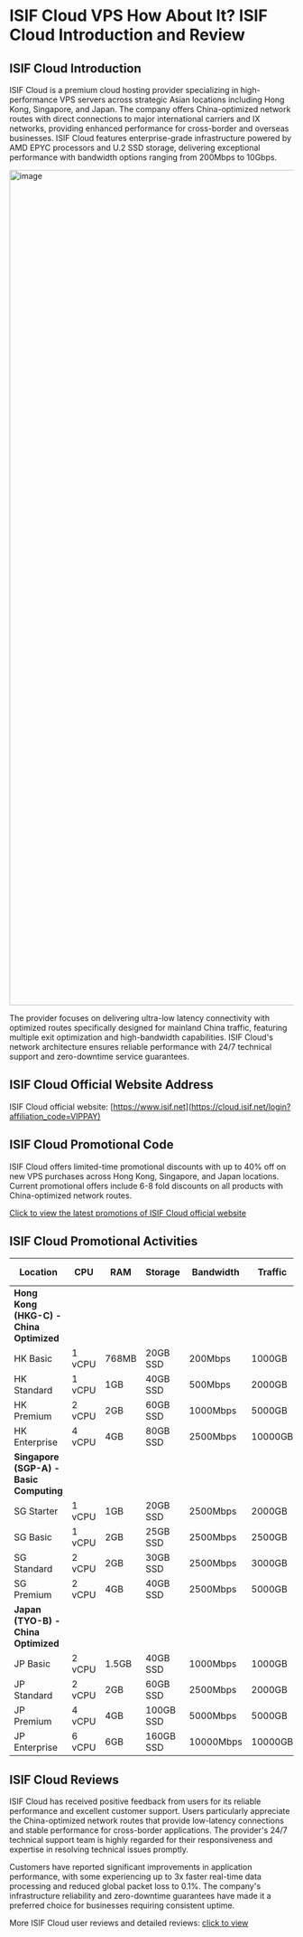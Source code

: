 # ISIF Cloud VPS How About It? ISIF Cloud Introduction and Review

## ISIF Cloud Introduction

ISIF Cloud is a premium cloud hosting provider specializing in high-performance VPS servers across strategic Asian locations including Hong Kong, Singapore, and Japan. The company offers China-optimized network routes with direct connections to major international carriers and IX networks, providing enhanced performance for cross-border and overseas businesses. ISIF Cloud features enterprise-grade infrastructure powered by AMD EPYC processors and U.2 SSD storage, delivering exceptional performance with bandwidth options ranging from 200Mbps to 10Gbps.

<img width="2971" height="1478" alt="image" src="https://github.com/user-attachments/assets/02e95a50-9bd6-4660-a287-95a6f809e153" />

The provider focuses on delivering ultra-low latency connectivity with optimized routes specifically designed for mainland China traffic, featuring multiple exit optimization and high-bandwidth capabilities. ISIF Cloud's network architecture ensures reliable performance with 24/7 technical support and zero-downtime service guarantees.

## ISIF Cloud Official Website Address

ISIF Cloud official website: [https://www.isif.net](https://cloud.isif.net/login?affiliation_code=VIPPAY)

## ISIF Cloud Promotional Code

ISIF Cloud offers limited-time promotional discounts with up to 40% off on new VPS purchases across Hong Kong, Singapore, and Japan locations. Current promotional offers include 6-8 fold discounts on all products with China-optimized network routes.

[Click to view the latest promotions of ISIF Cloud official website](https://cloud.isif.net/login?affiliation_code=VIPPAY)

## ISIF Cloud Promotional Activities

| Location | CPU | RAM | Storage | Bandwidth | Traffic | Monthly Price | Purchase Link |
|----------|-----|-----|---------|-----------|---------|---------------|---------------|
| **Hong Kong (HKG-C) - China Optimized** | | | | | | | |
| HK Basic | 1 vCPU | 768MB | 20GB SSD | 200Mbps | 1000GB | €9.60 | [Order](https://cloud.isif.net/login?affiliation_code=VIPPAY) |
| HK Standard | 1 vCPU | 1GB | 40GB SSD | 500Mbps | 2000GB | €16.00 | [Order](https://cloud.isif.net/login?affiliation_code=VIPPAY) |
| HK Premium | 2 vCPU | 2GB | 60GB SSD | 1000Mbps | 5000GB | €32.00 | [Order](https://cloud.isif.net/login?affiliation_code=VIPPAY) |
| HK Enterprise | 4 vCPU | 4GB | 80GB SSD | 2500Mbps | 10000GB | €64.00 | [Order](https://cloud.isif.net/login?affiliation_code=VIPPAY) |
| **Singapore (SGP-A) - Basic Computing** | | | | | | | |
| SG Starter | 1 vCPU | 1GB | 20GB SSD | 2500Mbps | 2000GB | €2.80 | [Order](https://cloud.isif.net/login?affiliation_code=VIPPAY) |
| SG Basic | 1 vCPU | 2GB | 25GB SSD | 2500Mbps | 2500GB | €3.60 | [Order](https://cloud.isif.net/login?affiliation_code=VIPPAY) |
| SG Standard | 2 vCPU | 2GB | 30GB SSD | 2500Mbps | 3000GB | €4.40 | [Order](https://cloud.isif.net/login?affiliation_code=VIPPAY) |
| SG Premium | 2 vCPU | 4GB | 40GB SSD | 2500Mbps | 5000GB | €6.40 | [Order](https://cloud.isif.net/login?affiliation_code=VIPPAY) |
| **Japan (TYO-B) - China Optimized** | | | | | | | |
| JP Basic | 2 vCPU | 1.5GB | 40GB SSD | 1000Mbps | 1000GB | €14.40 | [Order](https://cloud.isif.net/login?affiliation_code=VIPPAY) |
| JP Standard | 2 vCPU | 2GB | 60GB SSD | 2500Mbps | 2000GB | €24.00 | [Order](https://cloud.isif.net/login?affiliation_code=VIPPAY) |
| JP Premium | 4 vCPU | 4GB | 100GB SSD | 5000Mbps | 5000GB | €48.00 | [Order](https://cloud.isif.net/login?affiliation_code=VIPPAY) |
| JP Enterprise | 6 vCPU | 6GB | 160GB SSD | 10000Mbps | 10000GB | €96.00 | [Order](https://cloud.isif.net/login?affiliation_code=VIPPAY) |

## ISIF Cloud Reviews

ISIF Cloud has received positive feedback from users for its reliable performance and excellent customer support. Users particularly appreciate the China-optimized network routes that provide low-latency connections and stable performance for cross-border applications. The provider's 24/7 technical support team is highly regarded for their responsiveness and expertise in resolving technical issues promptly.

Customers have reported significant improvements in application performance, with some experiencing up to 3x faster real-time data processing and reduced global packet loss to 0.1%. The company's infrastructure reliability and zero-downtime guarantees have made it a preferred choice for businesses requiring consistent uptime.

More ISIF Cloud user reviews and detailed reviews: [click to view](https://cloud.isif.net/login?affiliation_code=VIPPAY)

